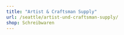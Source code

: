 ```yaml
---
title: "Artist & Craftsman Supply"
url: /seattle/artist-und-craftsman-supply/
shop: Schreibwaren
---
```


